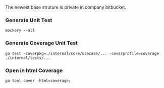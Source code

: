 The newest base struture is private in company bitbucket.

### Generate Unit Test
 `mockery --all`

### Generate Coverage Unit Test
`go test -coverpkg=./internal/core/usecase/... -coverprofile=coverage ./internal/tests/...  `

### Open in html Coverage
`go tool cover -html=coverage; `
